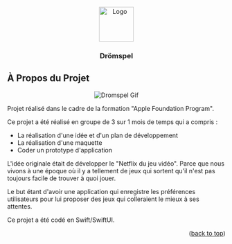 <div id="top"></div>
<!-- PROJECT LOGO -->
<br />
<div align="center">
  <a href="https://github.com/Macsh/dromspel/blob/main/dromspel/Assets.xcassets/AppIcon.appiconset/Icon-180.png">
    <img src="images/logo.png" alt="Logo" width="80" height="80">
  </a>

  <h3 align="center">Drömspel</h3>
</div>


<!-- ABOUT THE PROJECT -->
## À Propos du Projet

<p align="center">
  <img src="Presensation.gif" alt="Dromspel Gif" />
</p>

Projet réalisé dans le cadre de la formation "Apple Foundation Program".

Ce projet a été réalisé en groupe de 3 sur 1 mois de temps qui a compris : 
* La réalisation d'une idée et d'un plan de développement
* La réalisation d'une maquette
* Coder un prototype d'application

L'idée originale était de développer le "Netflix du jeu vidéo". Parce que nous vivons à une époque où il y a tellement de jeux qui sortent qu'il n'est pas toujours facile de trouver à quoi jouer.

Le but étant d'avoir une application qui enregistre les préférences utilisateurs pour lui proposer des jeux qui colleraient le mieux à ses attentes.

Ce projet a été codé en Swift/SwiftUI.

<p align="right">(<a href="#top">back to top</a>)</p>